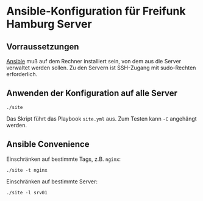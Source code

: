 # Ansible-Konfiguration für Freifunk Hamburg Server

## Vorraussetzungen

[Ansible][] muß auf dem Rechner installiert sein, von dem aus die Server
verwaltet werden sollen. Zu den Servern ist SSH-Zugang mit sudo-Rechten
erforderlich.

[ansible]: https://docs.ansible.com/ansible/latest/

## Anwenden der Konfiguration auf alle Server

    ./site

Das Skript führt das Playbook `site.yml` aus. Zum Testen kann `-C` angehängt
werden.

## Ansible Convenience

Einschränken auf bestimmte Tags, z.B. `nginx`:

    ./site -t nginx

Einschränken auf bestimmte Server:

    ./site -l srv01
